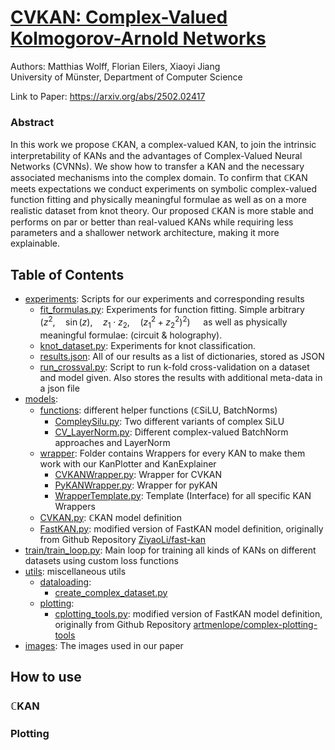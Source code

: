# [CVKAN: Complex-Valued Kolmogorov-Arnold Networks](https://arxiv.org/abs/2502.02417)
Authors: Matthias Wolff, Florian Eilers, Xiaoyi Jiang \
University of Münster, Department of Computer Science

Link to Paper: https://arxiv.org/abs/2502.02417

### Abstract
In this work we propose $`\mathbb{C}`$KAN, a complex-valued KAN, to join the intrinsic interpretability of KANs and the advantages of Complex-Valued Neural Networks (CVNNs). We show how to transfer a KAN and the necessary associated mechanisms into the complex domain. To confirm that $`\mathbb{C}`$KAN meets expectations we conduct experiments on symbolic complex-valued function fitting and physically meaningful formulae as well as on a more realistic dataset from knot theory. Our proposed $`\mathbb{C}`$KAN is more stable and performs on par or better than real-valued KANs while requiring less parameters and a shallower network architecture, making it more explainable.

## Table of Contents

- [experiments](experiments): Scripts for our experiments and corresponding results
  - [fit_formulas.py](experiments/fit_formulas.py): Experiments for function fitting. Simple arbitrary $\left(z^2, \quad \sin(z), \quad z_1 \cdot z_2, \quad (z_1^2 + z_2^2)^2 \right)\quad$ as well as physically meaningful formulae: (circuit & holography).
  - [knot_dataset.py](experiments/knot_dataset.py): Experiments for knot classification.
  - [results.json](experiments/results.json): All of our results as a list of dictionaries, stored as JSON
  - [run_crossval.py](experiments/run_crossval.py): Script to run k-fold cross-validation on a dataset and model given. Also stores the results with additional meta-data in a json file 
- [models](models):
  - [functions](models/functions): different helper functions ($`\mathbb{C}`$SiLU, BatchNorms)
    - [CompleySilu.py](models/functions/ComplexSilu.py): Two different variants of complex SiLU
    - [CV_LayerNorm.py](models/functions/CV_LayerNorm.py): Different complex-valued BatchNorm approaches and LayerNorm
  - [wrapper](models/wrapper): Folder contains Wrappers for every KAN to make them work with our KanPlotter and KanExplainer
    - [CVKANWrapper.py](models/wrapper/CVKANWrapper.py): Wrapper for CVKAN
    - [PyKANWrapper.py](models/wrapper/PyKANWrapper.py): Wrapper for pyKAN
    - [WrapperTemplate.py](models/wrapper/WrapperTemplate.py): Template (Interface) for all specific KAN Wrappers
  - [CVKAN.py](models/CVKAN.py): $`\mathbb{C}`$KAN model definition
  - [FastKAN.py](models/FastKAN.py): modified version of FastKAN model definition, originally from Github Repository [ZiyaoLi/fast-kan](https://github.com/ZiyaoLi/fast-kan/blob/master/fastkan/fastkan.py)
- [train/train_loop.py](train/train_loop.py): Main loop for training all kinds of KANs on different datasets using custom loss functions
- [utils](utils): miscellaneous utils
  - [dataloading](utils/dataloading): 
    - [create_complex_dataset.py](utils/dataloading/create_complex_dataset.py)
  - [plotting](utils/plotting): 
    - [cplotting_tools.py](utils/plotting/cplotting_tools.py): modified version of FastKAN model definition, originally from Github Repository [artmenlope/complex-plotting-tools](https://github.com/artmenlope/complex-plotting-tools/blob/master/cplotting_tools.py)
- [images](images): The images used in our paper


## How to use

### $`\mathbb{C}`$KAN

### Plotting